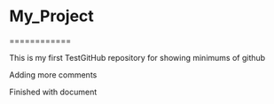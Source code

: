 # My_Project
============

This is my first TestGitHub repository for showing minimums of github

Adding more comments

Finished with document

